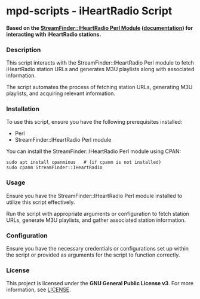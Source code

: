 # mpd-scripts - iHeartRadio Script

#### Based on the [StreamFinder::IHeartRadio Perl Module](https://metacpan.org/pod/StreamFinder::IHeartRadio) ([documentation](https://metacpan.org/pod/StreamFinder::IHeartRadio)) for interacting with iHeartRadio stations.

### Description

This script interacts with the StreamFinder::IHeartRadio Perl module to fetch iHeartRadio station URLs and generates M3U playlists along with associated information.

The script automates the process of fetching station URLs, generating M3U playlists, and acquiring relevant information.

### Installation

To use this script, ensure you have the following prerequisites installed:
- Perl
- StreamFinder::IHeartRadio Perl module

You can install the StreamFinder::IHeartRadio Perl module using CPAN:
```
sudo apt install cpanminus   # (if cpanm is not installed)
sudo cpanm StreamFinder::IHeartRadio
```
### Usage

Ensure you have the StreamFinder::IHeartRadio Perl module installed to utilize this script effectively.

Run the script with appropriate arguments or configuration to fetch station URLs, generate M3U playlists, and gather associated station information.

### Configuration

Ensure you have the necessary credentials or configurations set up within the script or provided as arguments for the script to function correctly.

### License

This project is licensed under the **GNU General Public License v3**. For more information, see [LICENSE](../LICENSE).

